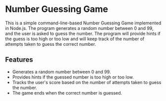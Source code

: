 # Number Guessing Game

This is a simple command-line-based Number Guessing Game implemented in Node.js. The program generates a random number between 0 and 99, and the user is asked to guess the number. The program will provide hints if the guess is too high or too low and will keep track of the number of attempts taken to guess the correct number.

## Features
- Generates a random number between 0 and 99.
- Provides hints if the guessed number is too high or too low.
- Tracks the user's score based on the number of attempts taken to guess the number.
- The game ends when the correct number is guessed.
